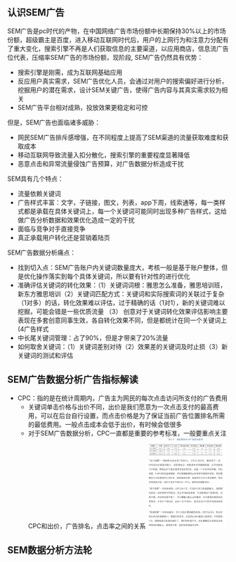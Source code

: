 ## 认识SEM广告

SEM广告是pc时代的产物，在中国网络广告市场份额中长期保持30%以上的市场份额，超级霸主是百度，进入移动互联网时代后，用户的上网行为和注意力分配有了重大变化，搜索引擎不再是人们获取信息的主要渠道，以应用商店，信息流广告位代表，压缩率SEM广告的市场份额，现阶段, SEM广告仍然具有优势： 
- 搜索引擎是刚需，成为互联网基础应用
- 反应用户真实需求，SEM广告优化人员，会通过对用户的搜索偏好进行分析，挖掘用户的潜在需求，设计SEM关键广告，使得广告内容与其真实需求较为相关
- SEM广告平台相对成熟，投放效果更稳定和可控

但是，SEM广告也面临诸多威胁：
- 网民SEM广告排斥感增强，在不同程度上提高了SEM渠道的流量获取难度和获取成本
- 移动互联网导致流量入扣分散化，搜索引擎的重要程度显著降低
- 恶意点击和异常流量侵蚀广告预算，对广告数据分析造成干扰


SEM具有几个特点：
- 流量依赖关键词
- 广告样式丰富：文字，子链接，图文，列表，app下周，线索通等，每一类样式都是承载在具体关键词上，每一个关键词可能同时出现多种广告样式，这给做广告分析数据和效果优化造成一定的干扰
- 面临与竞争对手直接竞争
- 真正承载用户转化还是营销着陆页


SEM广告数据分析痛点：
- 找到切入点：SEM广告账户内关键词数量庞大，考核一般是基于账户整体，但是优化操作落实到每个具体关键词，所以要有针对性的进行优化
- 准确评估关键词的转化效果：（1）关键词词根：雅思怎么准备，雅思培训班，新东方雅思培训（2）关键词匹配方式：关键词和实际搜索词的关联过于复杂（1对多）的话，转化效果难以评估，过于精确的话（1对1），新的关键词难以挖掘，可能会错是一些优质流量 （3） 创意对于关键词转化效果评估影响主要表现在多套创意同事生效，各自转化效果不同，但是都统计在同一个关键词上 (4广告样式
- 中长尾关键词管理：占了90%，但是才带来了20%流量
- 如何取舍关键词：（1）关键词差别对待（2）效果差的关键词及时止损（3）新关键词的测试和评估

## SEM广告数据分析广告指标解读
- CPC：指的是在统计周期内，广告主为网民的每次点击访问所支付的广告费用
  - 关键词单击价格与出价不同，出价是我们愿意为一次点击支付的最高费用，可以在后台自行设置，而点击价格是为了保证当前广告位置排名所需的最低费用。一般点击成本会低于出价，有时候会低很多
  - 对于SEM广告数据分析，CPC一直都是重要的参考标准，一般要重点关注CPC和出价，广告排名，点击率之间的关系
    <img src=/img/cpc_eg.png width="40%" height="50%">

## SEM数据分析方法轮
